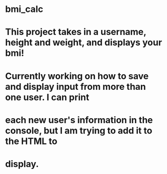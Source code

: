 # bmi_calc

# This project takes in a username, height and weight, and displays your bmi!

# Currently working on how to save and display input from more than one user. I can print
# each new user's information in the console, but I am trying to add it to the HTML to
# display.
